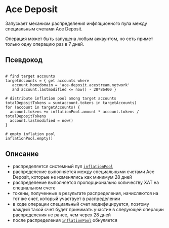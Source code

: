 # Ace Deposit

Запускает механизм распределения инфляционного пула между специальным счетами Ace Deposit.

Операция может быть запущена любым аккаунтом, но сеть примет только одну операцию раз в 7 дней.

## Псевдокод

```

# find target accounts
targetAccounts = { get accounts where
   account.homedomain = 'ace-deposit.acestream.network'
   and account.lastmodified <= now() - 28*86400 }

# distribute inflation pool among target accounts
totalDepositTokens = sum(account.tokens in targetAccounts)
for (account in targetAccounts) {
  account.tokens += inflationPool.amount * account.tokens / totalDepositTokens
  account.lastmodified = now()
}

# empty inflation pool
inflationPool.empty()
```

## Описание

- распределяется системный пул [`inflationPool`][1]
- распределение выполняется между специальными счетами Ace Deposit, которые не изменялись как минимум 28 дней
- распределение выполняется пропорционально количеству XAT на специальном счете
- токены, полученные в результате распределения, начисляются на тот же счет, который участвует в распределении
- в ходе операции специальный счет модифицируется, поэтому каждый такой счет будет принимать участие в следующей операции распределения не ранее, чем черех 28 дней
- после распределения [`inflationPool`][1] обнуляется

[1]: ../glossary/system-pools.md#inflationpool